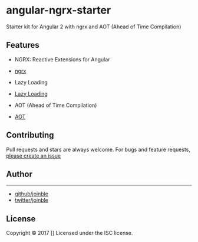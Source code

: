 # angular-ngrx-starter

Starter kit for Angular 2 with ngrx and AOT (Ahead of Time Compilation)

## Features

- NGRX: Reactive Extensions for Angular
* [ngrx](https://github.com/ngrx)

- Lazy Loading
* [Lazy Loading](https://angular.io/docs/ts/latest/guide/ngmodule.html)

- AOT (Ahead of Time Compilation)
* [AOT](https://angular.io/docs/ts/latest/cookbook/aot-compiler.html)

## Contributing

Pull requests and stars are always welcome. For bugs and feature requests, [please create an issue](https://github.com/pedrojpj/angular-ngrx-starter/issues)

## Author

***

* [github/joinble](https://github.com/joinble)
* [twitter/joinble](http://twitter.com/joinble)

## License

Copyright © 2017 []
Licensed under the ISC license.


